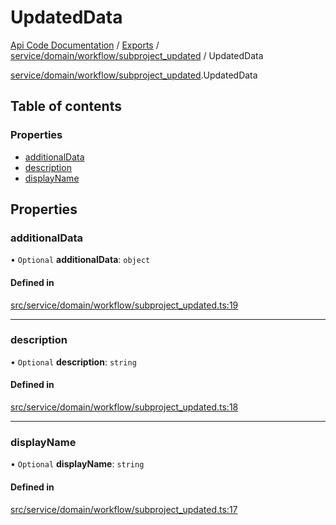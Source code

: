 # UpdatedData
 
[Api Code Documentation](../README.md) / [Exports](../modules.md) / [service/domain/workflow/subproject\_updated](../modules/service_domain_workflow_subproject_updated.md) / UpdatedData

[service/domain/workflow/subproject\_updated](../modules/service_domain_workflow_subproject_updated.md).UpdatedData

## Table of contents

### Properties

- [additionalData](service_domain_workflow_subproject_updated.UpdatedData.md#additionaldata)
- [description](service_domain_workflow_subproject_updated.UpdatedData.md#description)
- [displayName](service_domain_workflow_subproject_updated.UpdatedData.md#displayname)

## Properties

### additionalData

• `Optional` **additionalData**: `object`

#### Defined in

[src/service/domain/workflow/subproject_updated.ts:19](https://github.com/openkfw/TruBudget/blob/086d599/api/src/service/domain/workflow/subproject_updated.ts#L19)

___

### description

• `Optional` **description**: `string`

#### Defined in

[src/service/domain/workflow/subproject_updated.ts:18](https://github.com/openkfw/TruBudget/blob/086d599/api/src/service/domain/workflow/subproject_updated.ts#L18)

___

### displayName

• `Optional` **displayName**: `string`

#### Defined in

[src/service/domain/workflow/subproject_updated.ts:17](https://github.com/openkfw/TruBudget/blob/086d599/api/src/service/domain/workflow/subproject_updated.ts#L17)
